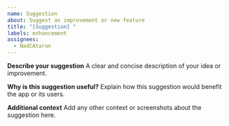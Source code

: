 ```yaml
---
name: Suggestion
about: Suggest an improvement or new feature
title: "[Suggestion] "
labels: enhancement
assignees:
  - NadCAtarun
---
```


**Describe your suggestion**
A clear and concise description of your idea or improvement.

**Why is this suggestion useful?**
Explain how this suggestion would benefit the app or its users.

**Additional context**
Add any other context or screenshots about the suggestion here.
